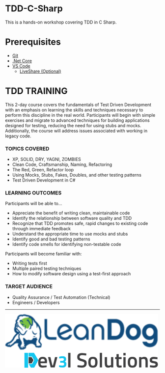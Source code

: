 # TDD-C-Sharp

This is a hands-on workshop covering TDD in C Sharp.

# Prerequisites

- [Git](https://github.com/)
- [.Net Core](https://dotnet.microsoft.com/en-us/download/)
- [VS Code](https://code.visualstudio.com/)
  - [LiveShare (Optional)](https://code.visualstudio.com/learn/collaboration/live-share)

# TDD TRAINING

This 2-day course covers the fundamentals of Test Driven Development with an emphasis on learning the skills and techniques necessary to perform this discipline in the real world. Participants will begin with simple exercises and migrate to advanced techniques for building applications designed for testing, reducing the need for using stubs and mocks. Additionally, the course will address issues associated with working in legacy code.

### TOPICS COVERED

- XP, SOLID, DRY, YAGNI, ZOMBIES
- Clean Code, Craftsmanship, Naming, Refactoring
- The Red, Green, Refactor loop
- Using Mocks, Stubs, Fakes, Doubles, and other testing patterns
- Test Driven Development in C#

### LEARNING OUTCOMES

Participants will be able to...

- Appreciate the benefit of writing clean, maintainable code
- Identify the relationship between software quality and TDD
- Recognize that TDD promotes safe, rapid changes to existing code through immediate feedback
- Understand the appropriate time to use mocks and stubs
- Identify good and bad testing patterns
- Identify code smells for identifying non-testable code

Participants will become familiar with:

- Writing tests first
- Multiple paired testing techniques
- How to modify software design using a test-first approach

### TARGET AUDIENCE

- Quality Assurance / Test Automation (Technical)
- Engineers / Developers

---

![](/assets/dev3l-solutions-logo-lean-dog.png)

